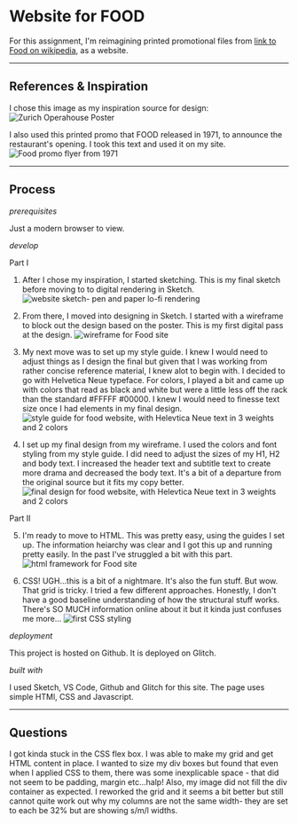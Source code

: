 # Website for FOOD

For this assignment, I'm reimagining printed promotional files from [link to Food on wikipedia](https://en.wikipedia.org/wiki/FOOD_(New_York_restaurant) "Food, an artist run restarurant started in 1971 by Carol Goodden, Tina Girouard and Gordon Matta-Clark"), as a website. 

-----------------------------------

## References & Inspiration

I chose this image as my inspiration source for design: 
![Zurich Operahouse Poster](Ref-poster.jpg)

I also used this printed promo that FOOD released in 1971, to announce the restaurant's opening. I took this text and used it on my site.
![Food promo flyer from 1971](FOOD.jpg)

-----------------------------------
## Process

*prerequisites*

Just a modern browser to view. 

*develop*

Part I

1. After I chose my inspiration, I started sketching. This is my final sketch before moving to to digital rendering in Sketch. 
![website sketch- pen and paper lo-fi rendering](sketch.jpg)

2. From there, I moved into designing in Sketch. I started with a wireframe to block out the design based on the poster. This is my first digital pass at the design. 
![wireframe for Food site](wireframe_swiss_site.jpg)

3. My next move was to set up my style guide. I knew I would need to adjust things as I design the final but given that I was working from rather concise reference material, I knew alot to begin with. I decided to go with Helvetica Neue typeface. For colors, I played a bit and came up with colors that read as black and white but were a little less off the rack than the standard #FFFFF #00000. I knew I would need to finesse text size once I had elements in my final design. 
![style guide for food website, with Helevtica Neue text in 3 weights and 2 colors](styleguide_swiss_site.jpg) 

4. I set up my final design from my wireframe. I used the colors and font styling from my style guide. I did need to adjust the sizes of my H1, H2 and body text. I increased the header text and subtitle text to create more drama and decreased the body text. It's a bit of a departure from the original source but it fits my copy better. 
![final design for food website, with Helevtica Neue text in 3 weights and 2 colors](styleguide_swiss_site.jpg) 

Part II

5. I'm ready to move to HTML. This was pretty easy, using the guides I set up. The information heiarchy was clear and I got this up and running pretty easily. In the past I've struggled a bit with this part. 
![html framework for Food site](part2_step1_html_framework.png) 

6. CSS! UGH...this is a bit of a nightmare. It's also the fun stuff. But wow. That grid is tricky. I tried a few different approaches. Honestly, I don't have a good baseline understanding of how the structural stuff works. There's SO MUCH information online about it but it kinda just confuses me more...
![first CSS styling](CSS1.png) 


*deployment*

This project is hosted on Github. It is deployed on Glitch. 

*built with*

I used Sketch, VS Code, Github and Glitch for this site. The page uses simple HTMl, CSS and Javascript. 

-----------------------------------
## Questions

I got kinda stuck in the CSS flex box. I was able to make my grid and get HTML content in place. I wanted to size my div boxes but found that even when I applied CSS to them, there was some inexplicable space - that did not seem to be padding, margin etc...halp! Also, my image did not fill the div container as expected. I reworked the grid and it seems a bit better but still cannot quite work out why my columns are not the same width- they are set to each be 32% but are showing s/m/l widths. 
